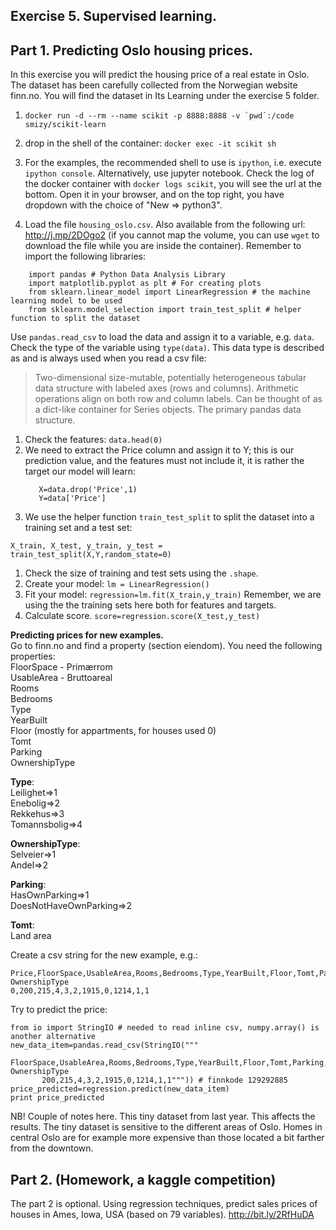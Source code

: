 ## Exercise 5. Supervised learning.
Part 1.  Predicting Oslo housing prices.
---
In this exercise you will predict the housing price of a real estate in Oslo. The dataset has been carefully collected from the Norwegian website finn.no. You will find the dataset in Its Learning under the exercise 5 folder.

1. ```docker run -d --rm --name scikit -p 8888:8888 -v `pwd`:/code smizy/scikit-learn```

1. drop in the shell of the container:
`docker exec -it scikit sh`
1. For the examples, the recommended shell to use is `ipython`, i.e. execute `ipython console`. Alternatively, use jupyter notebook. Check the log of the docker container with `docker logs scikit`, you will see the url at the bottom. Open it in your browser, and on the top right, you have dropdown with the choice of "New => python3".
1. Load the file `housing_oslo.csv`. Also available from the following url: http://j.mp/2DOgo2 (if you cannot map the volume, you can use `wget` to download the file while you are inside the container).
   Remember to import the following libraries:
```
    import pandas # Python Data Analysis Library
    import matplotlib.pyplot as plt # For creating plots
    from sklearn.linear_model import LinearRegression # the machine learning model to be used
    from sklearn.model_selection import train_test_split # helper function to split the dataset
```
Use  `pandas.read_csv` to load the data and assign it to a variable, e.g. `data`.
Check the type of the variable using `type(data)`. This data type is described as and is always used when you read a csv file:
> Two-dimensional size-mutable, potentially heterogeneous tabular data structure with labeled axes (rows and columns). Arithmetic operations align on both row and column labels. Can be thought of as a dict-like container for Series objects. The primary pandas data structure.
1. Check the features:
    `data.head(0)`
1. We need to extract the Price column and assign it to Y; this is our prediction value, and the features must not include it, it is rather the target our model will learn:
    ```
       X=data.drop('Price',1)
       Y=data['Price']
    ```
1. We use the helper function `train_test_split` to split the dataset into a training set and a test set:
```
X_train, X_test, y_train, y_test = train_test_split(X,Y,random_state=0)
```
1. Check the size of training and test sets using the `.shape`.
1. Create your model:
  `lm = LinearRegression()`
1. Fit your model:
   `regression=lm.fit(X_train,y_train)`
Remember, we are using the the training sets  here both for features and targets.
1. Calculate score.
    `score=regression.score(X_test,y_test)`

**Predicting prices for new examples.**  
Go to finn.no and find a property (section eiendom). You need the following properties:  
FloorSpace  - Primærrom  
UsableArea  - Bruttoareal  
Rooms  
Bedrooms  
Type  
YearBuilt  
Floor  (mostly for appartments, for houses used 0)  
Tomt  
Parking  
OwnershipType  

**Type**:  
Leilighet=>1  
Enebolig=>2  
Rekkehus=>3  
Tomannsbolig=>4  

**OwnershipType**:  
Selveier=>1  
Andel=>2  

**Parking**:  
HasOwnParking=>1  
DoesNotHaveOwnParking=>2  

**Tomt**:  
Land area

Create a csv string for the new example, e.g.:
```
Price,FloorSpace,UsableArea,Rooms,Bedrooms,Type,YearBuilt,Floor,Tomt,Parking OwnershipType
0,200,215,4,3,2,1915,0,1214,1,1
```

Try to predict the price:
```
from io import StringIO # needed to read inline csv, numpy.array() is another alternative
new_data_item=pandas.read_csv(StringIO("""
       FloorSpace,UsableArea,Rooms,Bedrooms,Type,YearBuilt,Floor,Tomt,Parking, OwnershipType
       200,215,4,3,2,1915,0,1214,1,1""")) # finnkode 129292885
price_predicted=regression.predict(new_data_item)
print price_predicted
```

NB! Couple of notes here. This tiny dataset from last year. This affects the results. The tiny dataset is sensitive to the different areas of Oslo. Homes in central Oslo are for example more expensive than those located a bit farther from the downtown.


Part 2. (Homework, a kaggle competition)
---
The part 2 is optional. Using regression techniques, predict sales prices of houses in Ames, Iowa, USA (based on 79 variables). http://bit.ly/2RfHuDA
